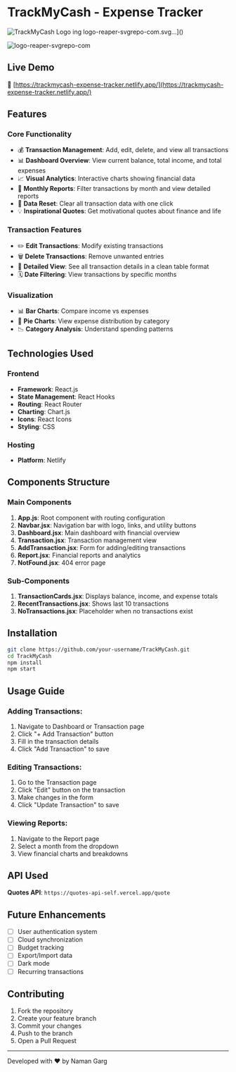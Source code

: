 # TrackMyCash - Expense Tracker

![TrackMyCash Logo](https://via.placeholder.com/150) 
</svg>ing logo-reaper-svgrepo-com.svg…]()



![logo-reaper-svgrepo-com](https://github.com/user-attachments/assets/fa0cc9af-bdbb-4a55-b1c2-494e194e04ce)

## Live Demo

🔗 [https://trackmycash-expense-tracker.netlify.app/](https://trackmycash-expense-tracker.netlify.app/)

## Features

### Core Functionality
- 💰 **Transaction Management**: Add, edit, delete, and view all transactions
- 📊 **Dashboard Overview**: View current balance, total income, and total expenses
- 📈 **Visual Analytics**: Interactive charts showing financial data
- 📅 **Monthly Reports**: Filter transactions by month and view detailed reports
- 🔄 **Data Reset**: Clear all transaction data with one click
- 💡 **Inspirational Quotes**: Get motivational quotes about finance and life

### Transaction Features
- ✏️ **Edit Transactions**: Modify existing transactions
- 🗑️ **Delete Transactions**: Remove unwanted entries
- 📝 **Detailed View**: See all transaction details in a clean table format
- 🗓️ **Date Filtering**: View transactions by specific months

### Visualization
- 📊 **Bar Charts**: Compare income vs expenses
- 🥧 **Pie Charts**: View expense distribution by category
- 📉 **Category Analysis**: Understand spending patterns

## Technologies Used

### Frontend
- **Framework**: React.js
- **State Management**: React Hooks
- **Routing**: React Router
- **Charting**: Chart.js
- **Icons**: React Icons
- **Styling**: CSS

### Hosting
- **Platform**: Netlify

## Components Structure

### Main Components
1. **App.js**: Root component with routing configuration
2. **Navbar.jsx**: Navigation bar with logo, links, and utility buttons
3. **Dashboard.jsx**: Main dashboard with financial overview
4. **Transaction.jsx**: Transaction management view
5. **AddTransaction.jsx**: Form for adding/editing transactions
6. **Report.jsx**: Financial reports and analytics
7. **NotFound.jsx**: 404 error page

### Sub-Components
1. **TransactionCards.jsx**: Displays balance, income, and expense totals
2. **RecentTransactions.jsx**: Shows last 10 transactions
3. **NoTransactions.jsx**: Placeholder when no transactions exist

## Installation

```bash
git clone https://github.com/your-username/TrackMyCash.git
cd TrackMyCash
npm install
npm start

```



## Usage Guide

### Adding Transactions:
1. Navigate to Dashboard or Transaction page
2. Click "+ Add Transaction" button
3. Fill in the transaction details
4. Click "Add Transaction" to save

### Editing Transactions:
1. Go to the Transaction page
2. Click "Edit" button on the transaction
3. Make changes in the form
4. Click "Update Transaction" to save

### Viewing Reports:
1. Navigate to the Report page
2. Select a month from the dropdown
3. View financial charts and breakdowns

## API Used
**Quotes API**: `https://quotes-api-self.vercel.app/quote`

## Future Enhancements
- [ ] User authentication system
- [ ] Cloud synchronization
- [ ] Budget tracking
- [ ] Export/Import data
- [ ] Dark mode
- [ ] Recurring transactions

## Contributing
1. Fork the repository
2. Create your feature branch
3. Commit your changes
4. Push to the branch
5. Open a Pull Request

---

Developed with ❤️ by Naman Garg
